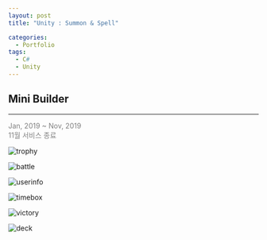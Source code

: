 ```yaml
---
layout: post
title: "Unity : Summon & Spell"

categories:
  - Portfolio
tags:
  - C#
  - Unity
---
```


## Mini Builder  
***    
<span style="color:gray">Jan, 2019 ~ Nov, 2019</span>  
<span style="color:gray">11월 서비스 종료</span>

![trophy](https://drive.google.com/uc?id=1iDpyRgHJU_UYruBoO7aijlHD29rNgV4h)  

![battle](https://drive.google.com/uc?id=1p0JMo7nBoWEhepHamrb2g1zldyrYO3Dj)  

![userinfo](https://drive.google.com/uc?id=1vBPHdD2Syh7IBCGJPsaDR04_uxjW8iLO)  

![timebox](https://drive.google.com/uc?id=1Aq5bAhRZ4NRscnfrqvJkri0WqHtGtsZw)  

![victory](https://drive.google.com/uc?id=1yeOvUs-nnwWWu9fPuQLqetuP2X45YeCO)  

![deck](https://drive.google.com/uc?id=1HSDDpwx8kuRT3fVmxnWNg4ue-cLgskY3)
  
